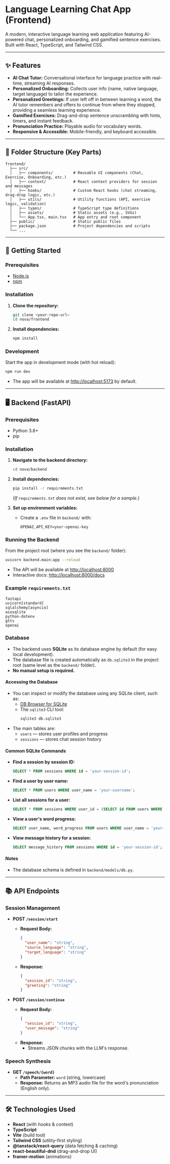 # Language Learning Chat App (Frontend)

A modern, interactive language learning web application featuring AI-powered chat, personalized onboarding, and gamified sentence exercises. Built with React, TypeScript, and Tailwind CSS.

---

## ✨ Features

- **AI Chat Tutor:** Conversational interface for language practice with real-time, streaming AI responses.
- **Personalized Onboarding:** Collects user info (name, native language, target language) to tailor the experience.
- **Personalized Greetings:** If user left off in between learning a word, the AI tutor remembers and offers to continue from where they stopped, providing a seamless learning experience.
- **Gamified Exercises:** Drag-and-drop sentence unscrambling with hints, timers, and instant feedback.
- **Pronunciation Practice:** Playable audio for vocabulary words.
- **Responsive & Accessible:** Mobile-friendly, and keyboard accessible.

---

## 📁 Folder Structure (Key Parts)

```
frontend/
  ├── src/
  │   ├── components/         # Reusable UI components (Chat, Exercise, Onboarding, etc.)
  │   ├── context/            # React context providers for session and messages
  │   ├── hooks/              # Custom React hooks (chat streaming, drag-drop logic, etc.)
  │   ├── utils/              # Utility functions (API, exercise logic, validation)
  │   ├── types/              # TypeScript type definitions
  │   ├── assets/             # Static assets (e.g., SVGs)
  │   └── App.tsx, main.tsx   # App entry and root component
  ├── public/                 # Static public files
  ├── package.json            # Project dependencies and scripts
  └── ...
```

---

## 🚀 Getting Started

### Prerequisites
- [Node.js](https://nodejs.org/)
- [npm](https://www.npmjs.com/)

### Installation
1. **Clone the repository:**
   ```bash
   git clone <your-repo-url>
   cd nova/frontend
   ```
2. **Install dependencies:**
   ```bash
   npm install
   ```

### Development
Start the app in development mode (with hot reload):
```bash
npm run dev
```
- The app will be available at [http://localhost:5173](http://localhost:5173) by default.

---

## 🖥️ Backend (FastAPI)

### Prerequisites
- Python 3.8+
- pip

### Installation
1. **Navigate to the backend directory:**
   ```bash
   cd nova/backend
   ```
2. **Install dependencies:**
   ```bash
   pip install -r requirements.txt
   ```
   *(If `requirements.txt` does not exist, see below for a sample.)*

3. **Set up environment variables:**
   - Create a `.env` file in `backend/` with:
     ```env
     OPENAI_API_KEY=your-openai-key
     ```

### Running the Backend
From the project root (where you see the `backend/` folder):
```bash
uvicorn backend.main:app --reload
```
- The API will be available at [http://localhost:8000](http://localhost:8000)
- Interactive docs: [http://localhost:8000/docs](http://localhost:8000/docs)

### Example `requirements.txt`
```
fastapi
uvicorn[standard]
sqlalchemy[asyncio]
aiosqlite
python-dotenv
gtts
openai
```

### Database

- The backend uses **SQLite** as its database engine by default (for easy local development).
- The database file is created automatically as `db.sqlite3` in the project root (same level as the `backend/` folder).
- **No manual setup is required.**

#### Accessing the Database
- You can inspect or modify the database using any SQLite client, such as:
  - [DB Browser for SQLite](https://sqlitebrowser.org/)
  - The `sqlite3` CLI tool:
    ```bash
    sqlite3 db.sqlite3
    ```
- The main tables are:
  - `users` — stores user profiles and progress
  - `sessions` — stores chat session history

#### Common SQLite Commands

- **Find a session by session ID:**
  ```sql
  SELECT * FROM sessions WHERE id = 'your-session-id';
  ```

- **Find a user by user name:**
  ```sql
  SELECT * FROM users WHERE user_name = 'your-username';
  ```

- **List all sessions for a user:**
  ```sql
  SELECT * FROM sessions WHERE user_id = (SELECT id FROM users WHERE user_name = 'your-username');
  ```

- **View a user's word progress:**
  ```sql
  SELECT user_name, word_progress FROM users WHERE user_name = 'your-username';
  ```

- **View message history for a session:**
  ```sql
  SELECT message_history FROM sessions WHERE id = 'your-session-id';
  ```

#### Notes
- The database schema is defined in `backend/models/db.py`.

---

## 📚 API Endpoints

### Session Management
- **POST `/session/start`**
  - **Request Body:**
    ```json
    {
      "user_name": "string",
      "source_language": "string",
      "target_language": "string"
    }
    ```
  - **Response:**
    ```json
    {
      "session_id": "string",
      "greeting": "string"
    }
    ```

- **POST `/session/continue`**
  - **Request Body:**
    ```json
    {
      "session_id": "string",
      "user_message": "string"
    }
    ```
  - **Response:**
    - Streams JSON chunks with the LLM's response.

### Speech Synthesis
- **GET `/speech/{word}`**
  - **Path Parameter:** `word` (string, lowercase)
  - **Response:** Returns an MP3 audio file for the word's pronunciation (English only).

---

## 🛠️ Technologies Used
- **React** (with hooks & context)
- **TypeScript**
- **Vite** (build tool)
- **Tailwind CSS** (utility-first styling)
- **@tanstack/react-query** (data fetching & caching)
- **react-beautiful-dnd** (drag-and-drop UI)
- **framer-motion** (animations)


